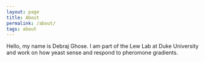```yaml
---
layout: page
title: About
permalink: /about/
tags: about
---
```

Hello, my name is Debraj Ghose. I am part of the Lew Lab at Duke University and work on how yeast sense and respond to pheromone gradients.
